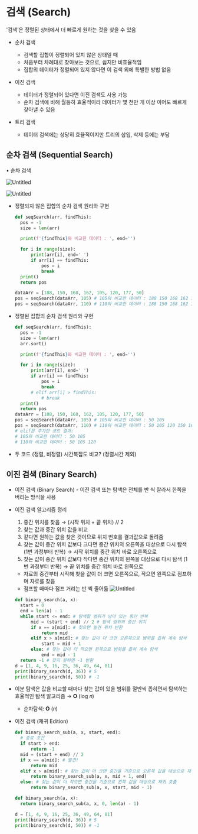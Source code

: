 # 검색 (Search)

'검색’은 정렬된 상태에서 더 빠르게 원하는 것을 찾을 수 있음

- 순차 검색

  - 검색할 집합이 정렬되어 있지 않은 상태일 때
  - 처음부터 차례대로 찾아보는 것으로, 쉽지만 비효율적임
  - 집합의 데이터가 정렬되어 있지 않다면 이 검색 외에 특별한 방법 없음

- 이진 검색

  - 데이터가 정렬되어 있다면 이진 검색도 사용 가능
  - 순차 검색에 비해 월등히 효율적이라 데이터가 몇 천만 개 이상 이어도 빠르게 찾아낼 수 있음

- 트리 검색

  - 데이터 검색에는 상당히 효율적이지만 트리의 삽입, 삭제 등에는 부담

## 순차 검색 (Sequential Search)

• 순차 검색

![Untitled](https://s3-us-west-2.amazonaws.com/secure.notion-static.com/77cb26cd-ecb7-4c8f-9169-9550f7a3fb24/Untitled.png)

![Untitled](https://s3-us-west-2.amazonaws.com/secure.notion-static.com/7a4f0118-9630-4a03-985a-19473ae7673a/Untitled.png)

- 정렬되지 않은 집합의 순차 검색 원리와 구현

  ```python
  def seqSearch(arr, findThis):
  	pos = -1
  	size = len(arr)

  	print(f'{findThis}와 비교한 데이터 : ', end='')

  	for i in range(size):
  		print(arr[i], end=' ')
  		if arr[i] == findThis:
  			pos = i
  			break
  	print()
  	return pos

  dataArr = [188, 150, 168, 162, 105, 120, 177, 50]
  pos = seqSearch(dataArr, 105) # 105와 비교한 데이터 : 188 150 168 162 105
  pos = seqSearch(dataArr, 110) # 110와 비교한 데이터 : 188 150 168 162 105 120 177 50
  ```

- 정렬된 집합의 순차 검색 원리와 구현

  ```python
  def seqSearch(arr, findThis):
  	pos = -1
  	size = len(arr)
  	arr.sort()

  	print(f'{findThis}와 비교한 데이터 : ', end='')

  	for i in range(size):
  		print(arr[i], end=' ')
  		if arr[i] == findThis:
  			pos = i
  			break
  		# elif arr[i] > findThis:
  			# break
  	print()
  	return pos
  dataArr = [188, 150, 168, 162, 105, 120, 177, 50]
  pos = seqSearch(dataArr, 105) # 105와 비교한 데이터 : 50 105
  pos = seqSearch(dataArr, 110) # 110와 비교한 데이터 : 50 105 120 150 162 168 177 188
  # elif문 추가한 코드 결과:
  # 105와 비교한 데이터 : 50 105
  # 110와 비교한 데이터 : 50 105 120
  ```

- 두 코드 (정렬, 비정렬) 시간복잡도 비교? (정렬시간 제외)

## 이진 검색 (Binary Search)

- 이진 검색 (Binary Search) - 이진 검색 또는 탐색은 전체를 반 씩 잘라서 한쪽을 버리는 방식을 사용

- 이진 검색 알고리즘 정리
  1. 중간 위치를 찾음 → (시작 위치 + 끝 위치) // 2
  2. 찾는 값과 중간 위치 값을 비교
  3. 같다면 원하는 값을 찾은 것이므로 위치 번호를 결과값으로 돌려줌
  4. 찾는 값이 중간 위치 값보다 크다면 중간 위치의 오른쪽을 대상으로 다시 탐색 (1번 과정부터 반복)
     → 시작 위치를 중간 위치 바로 오른쪽으로
  5. 찾는 값이 중간 위치 값보다 작다면 중간 위치의 왼쪽을 대상으로 다시 탐색 (1번 과정부터 반복)
     → 끝 위치를 중간 위치 바로 왼쪽으로
  - 자료의 중간부터 시작해 찾을 값이 더 크면 오른쪽으로,
    작으면 왼쪽으로 점프하며 자료를 찾음
  - 점프할 때마다 점프 거리는 반 씩 줄어듦
    ![Untitled](https://s3-us-west-2.amazonaws.com/secure.notion-static.com/e4d73010-f95b-4d44-b0a4-09c10412f120/Untitled.png)
  ```python
  def binary_search(a, x):
  	start = 0
  	end = len(a) - 1
  	while start <= end: # 탐색할 범위가 남아 있는 동안 반복
  		mid = (start + end) // 2 # 탐색 범위의 중간 위치
  		if x == a[mid]: # 찾으면 발견 위치 반환
  			return mid
  		elif x > a[mid]: # 찾는 값이 더 크면 오른쪽으로 범위를 좁혀 계속 탐색
  			start = mid + 1
  		else: # 찾는 값이 더 작으면 왼쪽으로 범위를 좁혀 계속 탐색
  			end = mid - 1
  	return -1 # 찾지 못하면 -1 반환
  d = [1, 4, 9, 16, 25, 36, 49, 64, 81]
  print(binary_search(d, 36)) # 5
  print(binary_search(d, 50)) # -1
  ```
- 이분 탐색은 값을 비교할 때마다 찾는 값이 있을 범위를 절반씩 좁히면서 탐색하는 효율적인 탐색 알고리즘 → 𝐎 (log 𝑛)
  - 순차탐색: 𝐎 (𝑛)
- 이진 검색 (재귀 Edition)

  ```python
  def binary_search_sub(a, x, start, end):
    # 종료 조건
  	if start > end:
  		return -1
  	mid = (start + end) // 2
  	if x == a[mid]: # 발견!
  		return mid
  	elif x > a[mid]: # 찾는 값이 더 크면 중간을 기준으로 오른쪽 값을 대상으로 재귀 호출
  		return binary_search_sub(a, x, mid + 1, end)
  	else: # 찾는 값이 더 작으면 중간을 기준으로 왼쪽 값을 대상으로 재귀 호출
  		return binary_search_sub(a, x, start, mid - 1)

  def binary_search(a, x):
  	return binary_search_sub(a, x, 0, len(a) - 1)

  d = [1, 4, 9, 16, 25, 36, 49, 64, 81]
  print(binary_search(d, 36)) # 5
  print(binary_search(d, 50)) # -1
  ```
